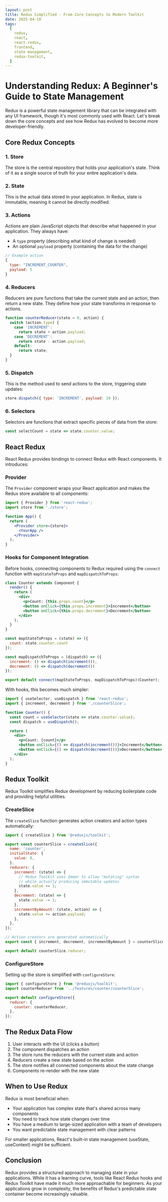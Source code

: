 ```yaml
---
layout: post
title: Redux Simplified - From Core Concepts to Modern Toolkit
date: 2025-04-10
tags:
  [
    redux,
    react,
    react-redux,
    frontend,
    state management,
    redux-toolkit,
  ]
---
```



# Understanding Redux: A Beginner's Guide to State Management

Redux is a powerful state management library that can be integrated with any UI framework, though it's most commonly used with React. Let's break down the core concepts and see how Redux has evolved to become more developer-friendly.

## Core Redux Concepts

### 1. Store
The store is the central repository that holds your application's state. Think of it as a single source of truth for your entire application's data.

### 2. State
This is the actual data stored in your application. In Redux, state is immutable, meaning it cannot be directly modified.

### 3. Actions
Actions are plain JavaScript objects that describe what happened in your application. They always have:
- A `type` property (describing what kind of change is needed)
- An optional `payload` property (containing the data for the change)

```javascript
// Example action
{
  type: "INCREMENT_COUNTER",
  payload: 5
}
```

### 4. Reducers
Reducers are pure functions that take the current state and an action, then return a new state. They define how your state transforms in response to actions.

```javascript
function counterReducer(state = 0, action) {
  switch (action.type) {
    case 'INCREMENT':
      return state + action.payload;
    case 'DECREMENT':
      return state - action.payload;
    default:
      return state;
  }
}
```

### 5. Dispatch
This is the method used to send actions to the store, triggering state updates:

```javascript
store.dispatch({ type: 'INCREMENT', payload: 10 });
```

### 6. Selectors
Selectors are functions that extract specific pieces of data from the store:

```javascript
const selectCount = state => state.counter.value;
```

## React Redux

React Redux provides bindings to connect Redux with React components. It introduces:

### Provider
The `Provider` component wraps your React application and makes the Redux store available to all components:

```jsx
import { Provider } from 'react-redux';
import store from './store';

function App() {
  return (
    <Provider store={store}>
      <YourApp />
    </Provider>
  );
}
```

### Hooks for Component Integration

Before hooks, connecting components to Redux required using the `connect` function with `mapStateToProps` and `mapDispatchToProps`:

```jsx
class Counter extends Component {
  render() {
    return (
      <div>
        <p>Count: {this.props.count}</p>
        <button onClick={this.props.increment}>Increment</button>
        <button onClick={this.props.decrement}>Decrement</button>
      </div>
    );
  }
}

const mapStateToProps = (state) => ({
  count: state.counter.count
});

const mapDispatchToProps = (dispatch) => ({
  increment: () => dispatch(increment()),
  decrement: () => dispatch(decrement())
});

export default connect(mapStateToProps, mapDispatchToProps)(Counter);
```

With hooks, this becomes much simpler:

```jsx
import { useSelector, useDispatch } from 'react-redux';
import { increment, decrement } from './counterSlice';

function Counter() {
  const count = useSelector(state => state.counter.value);
  const dispatch = useDispatch();

  return (
    <div>
      <p>Count: {count}</p>
      <button onClick={() => dispatch(increment())}>Increment</button>
      <button onClick={() => dispatch(decrement())}>Decrement</button>
    </div>
  );
}
```

## Redux Toolkit

Redux Toolkit simplifies Redux development by reducing boilerplate code and providing helpful utilities.

### CreateSlice

The `createSlice` function generates action creators and action types automatically:

```javascript
import { createSlice } from '@reduxjs/toolkit';

export const counterSlice = createSlice({
  name: 'counter',
  initialState: {
    value: 0,
  },
  reducers: {
    increment: (state) => {
      // Redux Toolkit uses Immer to allow "mutating" syntax
      // while actually producing immutable updates
      state.value += 1;
    },
    decrement: (state) => {
      state.value -= 1;
    },
    incrementByAmount: (state, action) => {
      state.value += action.payload;
    },
  },
});

// Action creators are generated automatically
export const { increment, decrement, incrementByAmount } = counterSlice.actions;

export default counterSlice.reducer;
```

### ConfigureStore

Setting up the store is simplified with `configureStore`:

```javascript
import { configureStore } from '@reduxjs/toolkit';
import counterReducer from '../features/counter/counterSlice';

export default configureStore({
  reducer: {
    counter: counterReducer,
  },
});
```

## The Redux Data Flow

1. User interacts with the UI (clicks a button)
2. The component dispatches an action
3. The store runs the reducers with the current state and action
4. Reducers create a new state based on the action
5. The store notifies all connected components about the state change
6. Components re-render with the new state

## When to Use Redux

Redux is most beneficial when:
- Your application has complex state that's shared across many components
- You need to track how state changes over time
- You have a medium to large-sized application with a team of developers
- You want predictable state management with clear patterns

For smaller applications, React's built-in state management (useState, useContext) might be sufficient.

## Conclusion

Redux provides a structured approach to managing state in your applications. While it has a learning curve, tools like React Redux hooks and Redux Toolkit have made it much more approachable for beginners. As your applications grow in complexity, the benefits of Redux's predictable state container become increasingly valuable.

